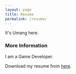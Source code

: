 ```yaml
---
layout: page
title: Resume
permalink: /resume/
---
```


It's Umang here.

### More Information

I am a Game Developer.

Download my resume from [here](https://www.dropbox.com/s/27m6mgbyurf6msv/UmangDesai2.pdf?dl=1).
